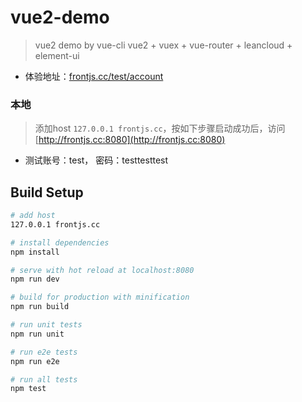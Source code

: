# vue2-demo

> vue2 demo by vue-cli
> vue2 + vuex + vue-router + leancloud + element-ui

- 体验地址：[frontjs.cc/test/account](//frontjs.cc/test/account)

### 本地

> 添加host `127.0.0.1 frontjs.cc`，按如下步骤启动成功后，访问[http://frontjs.cc:8080](http://frontjs.cc:8080)

- 测试账号：test， 密码：testtesttest

## Build Setup

``` bash
# add host
127.0.0.1 frontjs.cc

# install dependencies
npm install

# serve with hot reload at localhost:8080
npm run dev

# build for production with minification
npm run build

# run unit tests
npm run unit

# run e2e tests
npm run e2e

# run all tests
npm test
```



